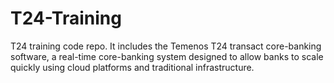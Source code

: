 # T24-Training
T24 training code repo. It includes the Temenos T24 transact core-banking software, a real-time core-banking system designed to allow banks to scale quickly using cloud platforms and traditional infrastructure.
